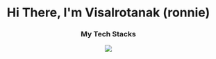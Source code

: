 <!-- ### Hi there 👋, I'm Visalrotanak (ronnie) -->
<h1 align="center">
  Hi There, I'm Visalrotanak (ronnie) 
</h1>

<h3 align="center">My Tech Stacks</h3>
<p align="center">
  <a href="https://skillicons.dev">
    <img src="https://skillicons.dev/icons?i=git,kubernetes,docker,svelte" />
  </a>
</p>

<!--
**r07n1e/r07n1e** is a ✨ _special_ ✨ repository because its `README.md` (this file) appears on your GitHub profile.

Here are some ideas to get you started:

- 🔭 I’m currently working on ...
- 🌱 I’m currently learning ...
- 👯 I’m looking to collaborate on ...
- 🤔 I’m looking for help with ...
- 💬 Ask me about ...
- 📫 How to reach me: ...
- 😄 Pronouns: ...
- ⚡ Fun fact: ...
-->
